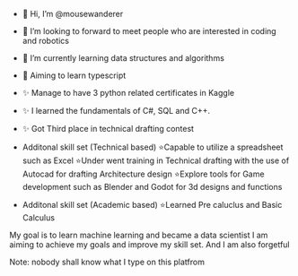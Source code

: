 - 👋 Hi, I’m @mousewanderer
- 👀 I’m looking to forward to meet people who are interested in coding and robotics
- 🌱 I’m currently learning data structures and algorithms
- 🌱 Aiming to learn typescript

- ✨ Manage to have 3 python related certificates in Kaggle
- ✨ I learned the fundamentals of C#, SQL and C++.
- ✨ Got Third place in technical drafting contest


+ Additonal skill set (Technical based)
⭐Capable to utilize a spreadsheet such as Excel
⭐Under went training in Technical drafting with the use of Autocad for drafting Architecture design
⭐Explore tools for Game development such as Blender and Godot for 3d designs and functions


+ Additonal skill set (Academic based)
⭐Learned Pre caluclus and Basic Calculus



My goal is to learn machine learning and became a data scientist
I am aiming to achieve my goals and improve my skill set. And I am also forgetful


 Note: nobody shall know what I type on this platfrom
<!---
mousewanderer/mousewanderer is a ✨ special ✨ repository because its `README.md` (this file) appears on your GitHub profile.
You can click the Preview link to take a look at your changes.
--->
